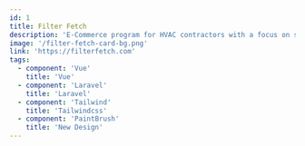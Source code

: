 ```yaml
---
id: 1
title: Filter Fetch
description: 'E-Commerce program for HVAC contractors with a focus on streamlining the filter replacement process.'
image: '/filter-fetch-card-bg.png'
link: 'https://filterfetch.com'
tags:
  - component: 'Vue'
    title: 'Vue'
  - component: 'Laravel'
    title: 'Laravel'
  - component: 'Tailwind'
    title: 'Tailwindcss'
  - component: 'PaintBrush'
    title: 'New Design'
---
```

